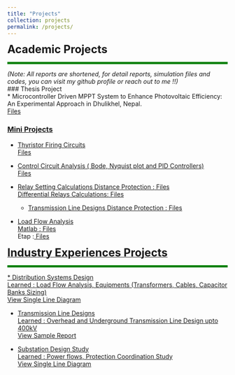 ```yaml
---
title: "Projects"
collection: projects
permalink: /projects/
---
```



<span style="font-size: 25px; font-weight: bold;"> Academic Projects </span>
<hr style="border: 0; height: 5px; background-color: green;">
<span style="font-size: 14px;"><em>(Note: All reports are shortened, for detail reports, simulation files and codes, you can visit my github profile or reach out to me !!)</em></span>
<br>
### Thesis Project <br>
* Microcontroller Driven MPPT System to Enhance Photovoltaic Efficiency: An Experimental Approach in Dhulikhel, Nepal.
  <a href="../files/Mppt.pdf" target="_blank"> <br>
  Files <br>
    
### Mini Projects <br>
* Thyristor Firing Circuits
  <a href="../files/Thyristor Firing Circuits.pdf" target="_blank"> <br>
  Files <br>
* Control Circuit Analysis ( Bode, Nyquist plot and PID Controllers)
   <a href="../files/Analysis on Bode Bot, Nyquist Plot and PID Controller.pdf" target="_blank"> <br>
  Files <br>
  
* Relay Setting Calculations
  Distance Protection :<a href="../files/Distance Protection.pdf" target="_blank"> Files <br>
  Differential Relays Calculations:<a href="../files/Differential Relays Settings Calculations.pdf" target="_blank"> Files<br>
  
  * Transmission Line Designs
  Distance Protection :<a href="https://github.com/satishadhikari07/Transmission-Line-Design" target="_blank"> Files <br>
    
* Load Flow Analysis <br>
  Matlab :<a href="../files/Load Flow - Matlab Simulink.pdf" target="_blank"> Files </a> <br>
  Etap   :<a href="../files/LF-Etap.pdf" target="_blank"> Files<br>
  

<span style="font-size: 25px; font-weight: bold;"> Industry Experiences Projects </span>
<hr style="border: 0; height: 5px; background-color: green;">
* Distribution Systems Design <br>
    Learned : Load Flow Analysis, Equipments (Transformers, Cables, Capacitor Banks Sizing)
  <a href="../files/Report.pdf" target="_blank"> <br>
  View Single Line Diagram  <br>
  
* Transmission Line Designs <br>
    Learned : Overhead and Underground Transmission Line Design upto 400kV
  <a href="../files/Desk Study Report Teku - Ratnapark.pdf" target="_blank"> <br>
  View Sample Report <br>

* Substation Design Study <br>
    Learned : Power flows, Protection Coordination Study
  <a href="../files/33 kV SLD.pdf" target="_blank"> <br>
  View Single Line Diagram <br>

  
 
